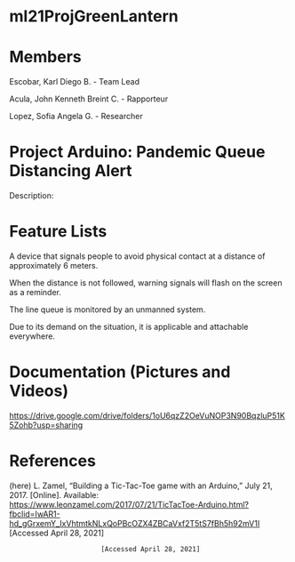 # ml21ProjGreenLantern
# Members

Escobar, Karl Diego B. - Team Lead

Acula, John Kenneth Breint C. - Rapporteur

Lopez, Sofia Angela G. - Researcher

# Project Arduino: Pandemic Queue Distancing Alert

Description: 

# Feature Lists
A device that signals people to avoid physical contact at a distance of approximately 6 meters.

When the distance is not followed, warning signals will flash on the screen as a reminder.

The line queue is monitored by an unmanned system.

Due to its demand on the situation, it is applicable and attachable everywhere.

# Documentation (Pictures and Videos)
https://drive.google.com/drive/folders/1oU6qzZ2OeVuNOP3N90BqzluP51K5Zohb?usp=sharing

# References
(here)
L. Zamel, “Building a Tic-Tac-Toe game with an Arduino,” July 21, 2017. [Online]. Available: https://www.leonzamel.com/2017/07/21/TicTacToe-Arduino.html?fbclid=IwAR1-hd_gGrxemY_IxVhtmtkNLxQoPBcOZX4ZBCaVxf2T5tS7fBh5h92mV1I                                                         [Accessed April 28, 2021]

                           [Accessed April 28, 2021]
